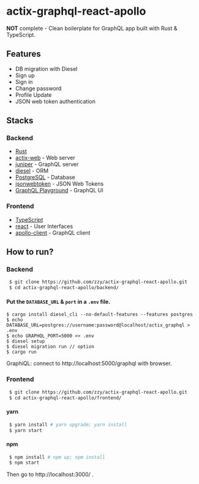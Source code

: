 # actix-graphql-react-apollo

**NOT** complete - Clean boilerplate for GraphQL app built with Rust & TypeScript.

## Features

- DB migration with Diesel
- Sign up
- Sign in
- Change password
- Profile Update
- JSON web token authentication

## Stacks

### Backend

- [Rust](https://www.rust-lang.org/zh-CN)
- [actix-web](https://crates.io/crates/actix-web) - Web server
- [juniper](https://crates.io/crates/juniper) - GraphQL server
- [diesel](https://crates.io/crates/diesel) - ORM
- [PostgreSQL](https://postgresql.org) - Database
- [jsonwebtoken](https://crates.io/crates/jsonwebtoken) - JSON Web Tokens
- [GraphQL Playground](https://github.com/prisma-labs/graphql-playground) - GraphQL UI

### Frontend

- [TypeScript](https://www.typescriptlang.org)
- [react](https://zh-hans.reactjs.org) - User Interfaces
- [apollo-client](https://www.apollographql.com/docs/react) - GraphQL client

## How to run?

### Backend

``` Bash
 $ git clone https://github.com/zzy/actix-graphql-react-apollo.git
 $ cd actix-graphql-react-apollo/backend/
```

#### Put the `DATABASE_URL` & `port` in a `.env` file.

``` Shell
$ cargo install diesel_cli --no-default-features --features postgres
$ echo DATABASE_URL=postgres://username:password@localhost/actix_graphql > .env
$ echo GRAPHQL_PORT=5000 >> .env
$ diesel setup
$ diesel migration run // option
$ cargo run
```

GraphiQL: connect to http://localhost:5000/graphql with browser.

### Frontend

``` Bash
 $ git clone https://github.com/zzy/actix-graphql-react-apollo.git
 $ cd actix-graphql-react-apollo/frontend/
```

#### yarn

``` Bash
 $ yarn install # yarn upgrade; yarn install
 $ yarn start
```

#### npm

``` Bash
 $ npm install # npm up; npm install
 $ npm start
```

Then go to http://localhost:3000/ .
